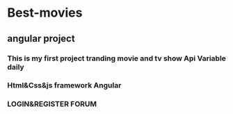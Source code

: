  # Best-movies
 ## angular project
 ### This is my first project tranding movie and tv show Api Variable daily 
###  Html&Css&js framework Angular
### LOGIN&REGISTER FORUM
